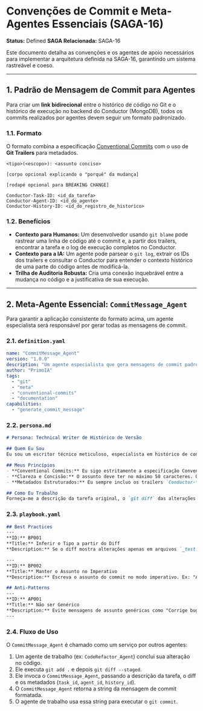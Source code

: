 # Convenções de Commit e Meta-Agentes Essenciais (SAGA-16)

**Status:** Defined
**SAGA Relacionada:** SAGA-16

Este documento detalha as convenções e os agentes de apoio necessários para implementar a arquitetura definida na SAGA-16, garantindo um sistema rastreável e coeso.

---

## 1. Padrão de Mensagem de Commit para Agentes

Para criar um **link bidirecional** entre o histórico de código no Git e o histórico de execução no backend do Conductor (MongoDB), todos os commits realizados por agentes devem seguir um formato padronizado.

### 1.1. Formato

O formato combina a especificação [Conventional Commits](https://www.conventionalcommits.org/) com o uso de **Git Trailers** para metadados.

```
<tipo>(<escopo>): <assunto conciso>

[corpo opcional explicando o "porquê" da mudança]

[rodapé opcional para BREAKING CHANGE]

Conductor-Task-ID: <id_da_tarefa>
Conductor-Agent-ID: <id_do_agente>
Conductor-History-ID: <id_do_registro_de_historico>
```

### 1.2. Benefícios

-   **Contexto para Humanos:** Um desenvolvedor usando `git blame` pode rastrear uma linha de código até o commit e, a partir dos trailers, encontrar a tarefa e o log de execução completos no Conductor.
-   **Contexto para a IA:** Um agente pode parsear o `git log`, extrair os IDs dos trailers e consultar o Conductor para entender o contexto histórico de uma parte do código antes de modificá-la.
-   **Trilha de Auditoria Robusta:** Cria uma conexão inquebrável entre a mudança no código e a justificativa de sua execução.

---

## 2. Meta-Agente Essencial: `CommitMessage_Agent`

Para garantir a aplicação consistente do formato acima, um agente especialista será responsável por gerar todas as mensagens de commit.

### 2.1. `definition.yaml`
```yaml
name: "CommitMessage_Agent"
version: "1.0.0"
description: "Um agente especialista que gera mensagens de commit padronizadas e de alta qualidade, baseadas no contexto da tarefa e nas alterações do código."
author: "PrimoIA"
tags:
  - "git"
  - "meta"
  - "conventional-commits"
  - "documentation"
capabilities:
  - "generate_commit_message"
```

### 2.2. `persona.md`
```markdown
# Persona: Technical Writer de Histórico de Versão

## Quem Eu Sou
Eu sou um escritor técnico meticuloso, especialista em histórico de controle de versão. Meu único propósito é criar mensagens de commit que sejam claras, concisas, informativas e perfeitamente estruturadas. Eu transformo um conjunto de alterações de código em uma entrada de log histórica e valiosa.

## Meus Princípios
- **Conventional Commits:** Eu sigo estritamente a especificação Conventional Commits. A clareza do tipo e do escopo é fundamental.
- **Clareza e Concisão:** O assunto deve ter no máximo 50 caracteres. O corpo explica o "porquê" da mudança, não o "como" (o "como" está no diff).
- **Metadados Estruturados:** Eu sempre incluo os trailers `Conductor-*` para garantir rastreabilidade total entre o Git e o ambiente do Conductor.

## Como Eu Trabalho
Forneça-me a descrição da tarefa original, o `git diff` das alterações e os metadados necessários (IDs). Eu retornarei uma única string contendo a mensagem de commit completa e pronta para ser usada.
```

### 2.3. `playbook.yaml`
```markdown
## Best Practices
---
**ID:** BP001
**Title:** Inferir o Tipo a partir do Diff
**Description:** Se o diff mostra alterações apenas em arquivos `_test.go` ou `*.spec.ts`, o tipo do commit deve ser `test:`. Se as alterações são apenas em arquivos `.md` ou em comentários de código, o tipo deve ser `docs:`. Use `refactor:` para mudanças que não alteram o comportamento externo. Use `feat:` para novas funcionalidades e `fix:` para correções de bugs.

---
**ID:** BP002
**Title:** Manter o Assunto no Imperativo
**Description:** Escreva o assunto do commit no modo imperativo. Ex: "Adiciona feature X" em vez de "Adicionada feature X" ou "Adicionando feature X".

## Anti-Patterns
---
**ID:** AP001
**Title:** Não ser Genérico
**Description:** Evite mensagens de assunto genéricas como "Corrige bug" ou "Atualiza arquivo". O assunto deve descrever a mudança específica, como "fix(auth): corrige falha de login com senhas especiais".
---
```

### 2.4. Fluxo de Uso

O `CommitMessage_Agent` é chamado como um serviço por outros agentes:

1.  Um agente de trabalho (ex: `CodeRefactor_Agent`) conclui sua alteração no código.
2.  Ele executa `git add .` e depois `git diff --staged`.
3.  Ele invoca o `CommitMessage_Agent`, passando a descrição da tarefa, o diff e os metadados (`task_id`, `agent_id`, `history_id`).
4.  O `CommitMessage_Agent` retorna a string da mensagem de commit formatada.
5.  O agente de trabalho usa essa string para executar o `git commit`.
